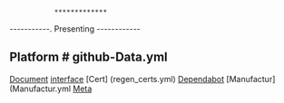                *************
   -----------.  Presenting  ------------
## Platform # github-Data.yml
[Document](Document.yml)
[interface](interface.yml)
[Cert] (regen_certs.yml)
[Dependabot](Dependabot.yml)
[Manufactur](Manufactur.yml
[Meta](meta.yml)



